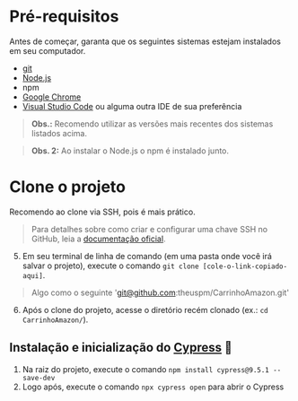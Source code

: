 # Pré-requisitos

Antes de começar, garanta que os seguintes sistemas estejam instalados em seu computador.

- [git](https://git-scm.com/)
- [Node.js](https://nodejs.org/en/)
- npm
- [Google Chrome](https://www.google.com/intl/pt_br/chrome/) 
- [Visual Studio Code](https://code.visualstudio.com/) ou alguma outra IDE de sua preferência

> **Obs.:** Recomendo utilizar as versões mais recentes dos sistemas listados acima.

> **Obs. 2:** Ao instalar o Node.js o npm é instalado junto.

# Clone o projeto

Recomendo ao clone via SSH, pois é mais prático.

> Para detalhes sobre como criar e configurar uma chave SSH no GitHub, leia a [documentação oficial](https://docs.github.com/en/authentication/connecting-to-github-with-ssh/about-ssh).

5. Em seu terminal de linha de comando (em uma pasta onde você irá salvar o projeto), execute o comando `git clone [cole-o-link-copiado-aqui]`.

> Algo como o seguinte 'git@github.com:theuspm/CarrinhoAmazon.git'

6. Após o clone do projeto, acesse o diretório recém clonado (ex.: `cd CarrinhoAmazon/`).

## Instalação e inicialização do [Cypress](https://cypress.io) 🌲

1. Na raiz do projeto, execute o comando `npm install cypress@9.5.1 --save-dev`
2. Logo após, execute o comando `npx cypress open` para abrir o Cypress
